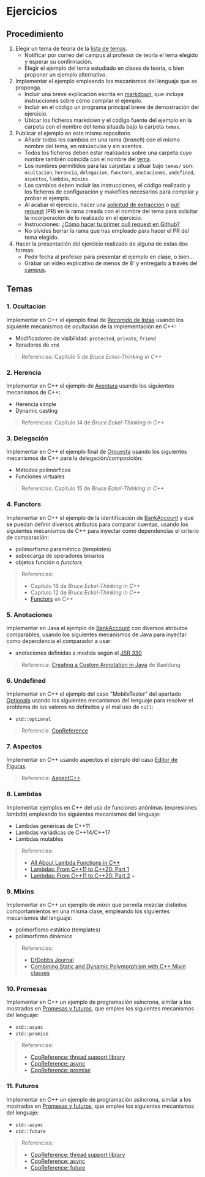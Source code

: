 # Ejercicios

## Procedimiento

1. Elegir un tema de teoría de la [lista de temas](#temas).
   - Notificar por correo del campus al profesor de teoría el tema elegido y esperar su confirmación.
   - Elegir el ejemplo del tema estudiado en clases de teoría, o bien proponer un ejemplo alternativo.
2. Implementar el ejemplo empleando los mecanismos del lenguaje que se proponga.
   - Incluir una breve explicación escrita en [markdown](https://en.wikipedia.org/wiki/Markdown), que incluya instrucciones sobre cómo compilar el ejemplo.
   - Incluir en el código un programa principal breve de demostración del ejercicio.
   - Ubicar los ficheros markdown y el código fuente del ejemplo en la  carpeta con el nombre del tema situada bajo la carpeta `temas`.
3. Publicar el ejemplo en este mismo repositorio
   - Añadir todos los cambios en una rama (_branch_) con el mismo nombre del tema, en minúsculas y sin acentos. 
   - Todos los ficheros deben estar realizados sobre una carpeta cuyo nombre también coincida con el nombre del [tema](#temas).
   - Los nombres permitidos para las carpetas a situar bajo `temas/` son: `ocultacion`, `herencia`, `delegacion`, `functors`, `anotaciones`, `undefined`, `aspectos`, `lambdas`, `mixins`.
   - Los cambios deben incluir las instrucciones, el código realizado y los ficheros de configuración y makefiles necesarios para compilar y probar el ejemplo.
   - Al acabar el ejercicio, hacer una [solicitud de extracción](https://docs.github.com/es/github/collaborating-with-issues-and-pull-requests/about-pull-requests) o [pull request](https://docs.github.com/en/github/collaborating-with-issues-and-pull-requests/about-pull-requests) (PR) en la rama creada con el nombre del tema para solicitar la incorporación de lo realizado en el ejercicio. 
   - Instrucciones: [¿Cómo hacer tu primer pull request en Github?](https://www.freecodecamp.org/espanol/news/como-hacer-tu-primer-pull-request-en-github/)
   - No olvides borrar la rama que has empleado para hacer el PR del tema elegido.
4. Hacer la presentación del ejercicio realizado de alguna de estas dos formas:
    - Pedir fecha al profesor para presentar el ejemplo en clase, o bien...
    - Grabar un video explicativo de menos de 8' y entregarlo a través del [campus](https://av03-20-21.uca.es/moodle/mod/assign/view.php?id=91252).

## Temas

### 1. Ocultación

Implementar en C++ el ejemplo final de [Recorrido de listas](http://dodero.github.io/iiss/iiss-oop-1/#implementacion-alternativa-lista-v04) usando los siguiente mecanismos de ocultación de la implementación en C++:

- Modificadores de visibilidad: `protected`, `private`, `friend`
- Iteradores de `std`

> Referencias: Capítulo 5 de _Bruce Eckel-Thinking in C++_

### 2. Herencia

Implementar en C++ el ejemplo de [Aventura](http://dodero.github.io/iiss/iiss-oop-1/#ejemplo-aventura-v01) usando los siguientes mecanismos de C++:

- Herencia simple
- Dynamic casting

>  Referencias: Capítulo 14 de _Bruce Eckel-Thinking in C++_


### 3. Delegación 

Implementar en C++ el ejemplo final de [Orquesta](http://dodero.github.io/iiss/iiss-oop-2/#implementacion-alternativa-orquesta-v06) usando los siguientes mecanismos de C++ para la delegación/composición: 

- Métodos polimórficos
- Funciones virtuales

> Referencias: Capítulo 15 de _Bruce Eckel-Thinking in C++_

### 4. Functors

 Implementar en C++ el ejemplo de la identificación de [BankAccount](http://dodero.github.io/iiss/iiss-oop-3/#ejercicio-identificador-de-bankaccount-con-inyeccion-de-dependencias) y que se puedan definir diversos atributos para comparar cuentas, usando los siguientes mecanismos de C++ para inyectar como dependencias el criterio de comparación:

- polimorfismo paramétrico (_templates_)
- sobrecarga de operadores binarios
- objetos función o _functors_
 
> Referencias:
>  - Capítulo 16 de _Bruce Eckel-Thinking in C++_
>  - Capítulo 12 de _Bruce Eckel-Thinking in C++_
>  - [Functors](https://www.cprogramming.com/tutorial/functors-function-objects-in-c++.html) en C++

### 5. Anotaciones

Implementar en Java el ejemplo de [BankAccount](http://dodero.github.io/iiss/iiss-oop-3/#ejercicio-identificador-de-bankaccount-con-inyeccion-de-dependencias) con diversos atributos comparables, usando los siguientes mecanismos de Java para inyectar como dependencia el comparador a usar:

- anotaciones definidas a medida según el [JSR 330](http://javax-inject.github.io/javax-inject/) 

> Referencia: [Creating a Custom Annotation in Java](http://baeldung.com/java-custom-annotation) de Baeldung

### 6. Undefined

Implementar en C++ el ejemplo del caso "MobileTester" del apartado [Optionals](http://dodero.github.io/iiss/iiss-err/#optionals) usando los siguientes mecanismos del lenguaje para resolver el problema de los valores no definidos y el mal uso de `null`:

- `std::optional`

> Referencia: [CppReference](https://en.cppreference.com/w/cpp/utility/optional)

### 7. Aspectos

Implementar en C++ usando aspectos el ejemplo del caso [Editor de Figuras](http://dodero.github.io/iiss/iiss-aop/#caso-5-editor-de-figuras).

> Referencia: [AspectC++](https://www.aspectc.org/)


### 8. Lambdas

Implementar ejemplos en C++ del uso de funciones anónimas (expresiones _lambda_) empleando los siguientes mecanismos del lenguaje:

- Lambdas genéricas de C++11
- Lambdas variádicas de C++14/C++17
- Lambdas mutables 

> Referencias:
>  - [All About Lambda Functions in C++](https://dzone.com/articles/all-about-lambda-functions-in-cfrom-c11-to-c17)
>  - [Lambdas: From C++11 to C++20: Part 1](https://www.bfilipek.com/2019/02/lambdas-story-part1.html)
>  - [Lambdas: From C++11 to C++20: Part 2](https://www.bfilipek.com/2019/03/lambdas-story-part2.html) + 

### 9. Mixins

Implementar en C++ un ejemplo de _mixin_ que permita mezclar distintos comportamientos en una misma clase, empleando los siguientes mecanismos del lenguaje:

- polimorfismo estático (templates)
- polimorfirmo dinámico

> Referencias:
>  - [DrDobbs Journal](https://www.drdobbs.com/cpp/mixin-based-programming-in-c/184404445)
>  - [Combining Static and Dynamic Polymorphism with C++ Mixin classes](https://michael-afanasiev.github.io/2016/08/03/Combining-Static-and-Dynamic-Polymorphism-with-C++-Template-Mixins.html)


### 10. Promesas

Implementar en C++ un ejemplo de programación asíncrona, similar a los mostrados en [Promesas y futuros](http://dodero.github.io/iiss/iiss-evp-2/#promesas), que emplee los siguientes mecanismos del lenguaje:

- `std::async`
- `std::promise`

> Referencias:
>   - [CppReference: thread support library](https://en.cppreference.com/w/cpp/thread)
>   - [CppReference: async](https://en.cppreference.com/w/cpp/thread/async)
>   - [CppReference: promise](https://en.cppreference.com/w/cpp/thread/promise)

### 11. Futuros

Implementar en C++ un ejemplo de programación asíncrona, similar a los mostrados en [Promesas y futuros](http://dodero.github.io/iiss/iiss-evp-2/#promesas), que emplee los siguientes mecanismos del lenguaje:

- `std::async`
- `std::future`

> Referencias:
>   - [CppReference: thread support library](https://en.cppreference.com/w/cpp/thread)
>   - [CppReference: async](https://en.cppreference.com/w/cpp/thread/async)
>   - [CppReference: future](https://en.cppreference.com/w/cpp/thread/future)